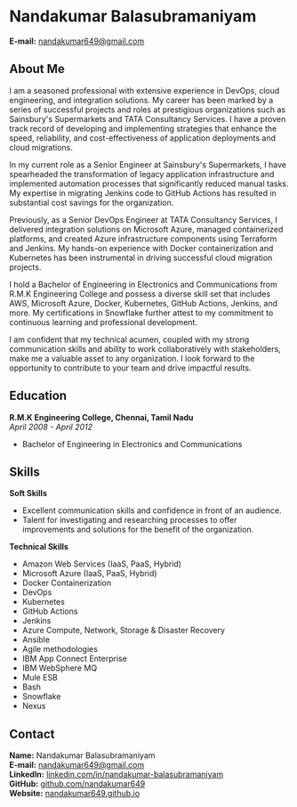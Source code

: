 # Nandakumar Balasubramaniyam

**E-mail:** nandakumar649@gmail.com  

## About Me

I am a seasoned professional with extensive experience in DevOps, cloud engineering, and integration solutions. My career has been marked by a series of successful projects and roles at prestigious organizations such as Sainsbury's Supermarkets and TATA Consultancy Services. I have a proven track record of developing and implementing strategies that enhance the speed, reliability, and cost-effectiveness of application deployments and cloud migrations.

In my current role as a Senior Engineer at Sainsbury's Supermarkets, I have spearheaded the transformation of legacy application infrastructure and implemented automation processes that significantly reduced manual tasks. My expertise in migrating Jenkins code to GitHub Actions has resulted in substantial cost savings for the organization.

Previously, as a Senior DevOps Engineer at TATA Consultancy Services, I delivered integration solutions on Microsoft Azure, managed containerized platforms, and created Azure infrastructure components using Terraform and Jenkins. My hands-on experience with Docker containerization and Kubernetes has been instrumental in driving successful cloud migration projects.

I hold a Bachelor of Engineering in Electronics and Communications from R.M.K Engineering College and possess a diverse skill set that includes AWS, Microsoft Azure, Docker, Kubernetes, GitHub Actions, Jenkins, and more. My certifications in Snowflake further attest to my commitment to continuous learning and professional development.

I am confident that my technical acumen, coupled with my strong communication skills and ability to work collaboratively with stakeholders, make me a valuable asset to any organization. I look forward to the opportunity to contribute to your team and drive impactful results.

## Education

**R.M.K Engineering College, Chennai, Tamil Nadu**  
*April 2008 - April 2012*

- Bachelor of Engineering in Electronics and Communications

## Skills

**Soft Skills**

- Excellent communication skills and confidence in front of an audience.
- Talent for investigating and researching processes to offer improvements and solutions for the benefit of the organization.

**Technical Skills**

- Amazon Web Services (IaaS, PaaS, Hybrid)
- Microsoft Azure (IaaS, PaaS, Hybrid)
- Docker Containerization
- DevOps
- Kubernetes
- GitHub Actions
- Jenkins
- Azure Compute, Network, Storage & Disaster Recovery
- Ansible
- Agile methodologies
- IBM App Connect Enterprise
- IBM WebSphere MQ
- Mule ESB
- Bash
- Snowflake
- Nexus

## Contact

**Name:** Nandakumar Balasubramaniyam  
**E-mail:** nandakumar649@gmail.com  
**LinkedIn:** [linkedin.com/in/nandakumar-balasubramaniyam](https://www.linkedin.com/in/nandakumar-balasubramaniyam)  
**GitHub:** [github.com/nandakumar649](https://github.com/nandakumar649)  
**Website:** [nandakumar649.github.io](https://nandakumar649.github.io)

